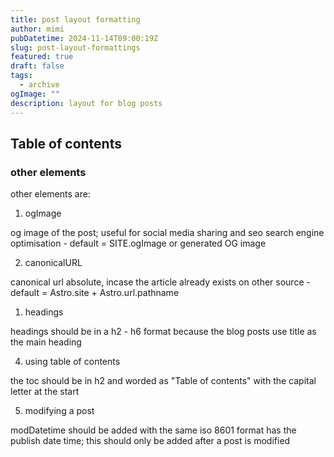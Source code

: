 ```yaml
---
title: post layout formatting
author: mimi
pubDatetime: 2024-11-14T09:00:19Z
slug: post-layout-formattings
featured: true
draft: false
tags:
  - archive
ogImage: ""
description: layout for blog posts
---
```


## Table of contents

### other elements

other elements are:

1. ogImage

og  image of the post; useful for social media sharing and seo search engine optimisation - default = SITE.ogImage or generated OG image

2. canonicalURL

canonical url absolute, incase the article already exists on other source - default = Astro.site + Astro.url.pathname

1. headings

headings should be in a h2 - h6 format because the blog posts use title as the main heading

4. using table of contents

the toc should be in h2 and worded as "Table of contents" with the capital letter at the start

5. modifying a post

modDatetime should be added with the same iso 8601 format has the publish date time; this should only be added after a post is modified